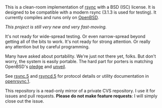 This is a clean-room implementation of [rsync](https://rsync.samba.org/)
with a BSD (ISC) license.  It is designed to be compatible with a modern
rsync (3.1.3 is used for testing).  It currently compiles and runs only
on [OpenBSD](https://www.openbsd.org).

*This project is still very new and very fast-moving.*

It's not ready for wide-spread testing.  Or even narrow-spread beyond
getting all of the bits to work.  It's not ready for strong attention.
Or really any attention but by careful programming.

Many have asked about portability.  We're just not there yet, folks.
But don't worry, the system is easily portable.  The hard part for
porters is matching OpenBSD's [pledge](https://man.openbsd.org/pledge.2)
and [unveil](https://man.openbsd.org/unveil.2).

See
[rsync.5](https://github.com/kristapsdz/openrsync/blob/master/rsync.5)
and
[rsyncd.5](https://github.com/kristapsdz/openrsync/blob/master/rsyncd.5)
for protocol details or utility documentation in
[openrsync.1](https://github.com/kristapsdz/openrsync/blob/master/openrsync.1).

This repository is a read-only mirror of a private CVS repository.  I
use it for issues and pull requests.  **Please do not make feature
requests**: I will simply close out the issue.
